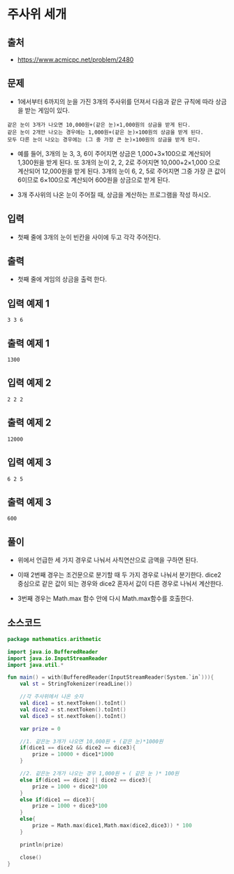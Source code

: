 # 주사위 세개

## 출처

* https://www.acmicpc.net/problem/2480

## 문제

* 1에서부터 6까지의 눈을 가진 3개의 주사위를 던져서 다음과 같은 규칙에 따라 상금을 받는 게임이 있다. 

```
같은 눈이 3개가 나오면 10,000원+(같은 눈)×1,000원의 상금을 받게 된다. 
같은 눈이 2개만 나오는 경우에는 1,000원+(같은 눈)×100원의 상금을 받게 된다. 
모두 다른 눈이 나오는 경우에는 (그 중 가장 큰 눈)×100원의 상금을 받게 된다.  
```

* 예를 들어, 3개의 눈 3, 3, 6이 주어지면 상금은 1,000+3×100으로 계산되어 1,300원을 받게 된다. 또 3개의 눈이 2, 2, 2로 주어지면 10,000+2×1,000 으로 계산되어 12,000원을 받게 된다. 3개의 눈이 6, 2, 5로 주어지면 그중 가장 큰 값이 6이므로 6×100으로 계산되어 600원을 상금으로 받게 된다.

* 3개 주사위의 나온 눈이 주어질 때, 상금을 계산하는 프로그램을 작성 하시오.

## 입력

* 첫째 줄에 3개의 눈이 빈칸을 사이에 두고 각각 주어진다. 

## 출력

* 첫째 줄에 게임의 상금을 출력 한다.

## 입력 예제 1

```
3 3 6
```

## 출력 예제 1

```
1300
```

## 입력 예제 2

```
2 2 2
```

## 출력 예제 2

```
12000
```

## 입력 예제 3

```
6 2 5
```

## 출력 예제 3

```
600
```

## 풀이

* 위에서 언급한 세 가지 경우로 나눠서 사칙연산으로 금액을 구하면 된다.

* 이때 2번째 경우는 조건문으로 분기할 때 두 가지 경우로 나눠서 분기한다. dice2 중심으로 같은 값이 되는 경우와 dice2 혼자서 값이 다른 경우로 나눠서 계산한다.

* 3번째 경우는 Math.max 함수 안에 다시 Math.max함수를 호출한다.

## 소스코드

```kotlin
package mathematics.arithmetic

import java.io.BufferedReader
import java.io.InputStreamReader
import java.util.*

fun main() = with(BufferedReader(InputStreamReader(System.`in`))){
    val st = StringTokenizer(readLine())

    //각 주사위에서 나온 숫자
    val dice1 = st.nextToken().toInt()
    val dice2 = st.nextToken().toInt()
    val dice3 = st.nextToken().toInt()

    var prize = 0

    //1. 같은눈 3개가 나오면 10,000원 + (같은 눈)*1000원
    if(dice1 == dice2 && dice2 == dice3){
        prize = 10000 + dice1*1000
    }

    //2. 같은눈 2개가 나오는 경우 1,000원 + ( 같은 눈 )* 100원
    else if(dice1 == dice2 || dice2 == dice3){
        prize = 1000 + dice2*100
    }
    else if(dice1 == dice3){
        prize = 1000 + dice3*100
    }
    else{
        prize = Math.max(dice1,Math.max(dice2,dice3)) * 100
    }

    println(prize)

    close()
}
```
